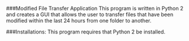 ###Modified File Transfer Application
This program is written in Python 2 and creates a GUI that allows the user to transfer files that have been modified within the last 24 hours from one folder to another.

###Installations:
This program requires that Python 2 be installed.
